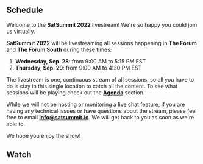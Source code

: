 ## Schedule

Welcome to the **SatSummit 2022** livestream! We're so happy you could join us virtually.
 
**SatSummit 2022** will be livestreaming all sessions happening in **The Forum** and **The Forum South** during these times:
 
1. **Wednesday, Sep. 28**: from 9:00 AM to 5:15 PM EST
2. **Thursday, Sep. 29**: from 9:00 AM to 4:30 PM EST
 
The livestream is one, continuous stream of all sessions, so all you have to do is stay in this single location to catch all the content. To see what sessions will be playing check out the **[Agenda](/agenda)** section.
 
While we will not be hosting or monitoring a live chat feature, if you are having any technical issues or have questions about the stream, please feel free to email [**info@satsummit.io**](mailto:info@satsummit.io). We will get back to you as soon as we're able to.
 
We hope you enjoy the show!

## Watch